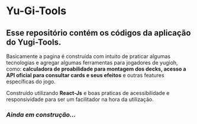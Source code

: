 # Yu-Gi-Tools

## Esse repositório contém os códigos da aplicação do Yugi-Tools.

Basicamente a pagina é construída com intuito de praticar algumas tecnologias e agregar algumas ferramentas para jogadores de yugioh, como: <b>calculadora de proabilidade para montagem dos decks, acesso a API oficial para consultar cards e seus efeitos</b> e outras features específicas do jogo. 

Construído utilizando <b>React-Js</b> e boas praticas de acessibilidade e responsividade para ser um facilitador na hora da utilização.

### _Ainda em construção..._
